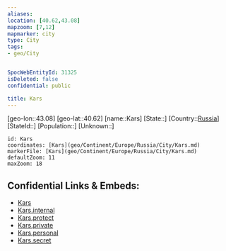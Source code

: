 ```yaml
---
aliases: 
location: [40.62,43.08]
mapzoom: [7,12] 
mapmarker: city 
type: City
tags:
- geo/City


SpocWebEntityId: 31325
isDeleted: false
confidential: public

title: Kars
---
```

[geo-lon::43.08]
[geo-lat::40.62]
[name::Kars]
[State::]
[Country::[Russia](geo/Continent/Europe/Russia.md)]
[StateId::]
[Population::]
[Unknown::]


```leaflet
id: Kars
coordinates: [Kars](geo/Continent/Europe/Russia/City/Kars.md)
markerFile: [Kars](geo/Continent/Europe/Russia/City/Kars.md)
defaultZoom: 11 
maxZoom: 18
```


## Confidential Links & Embeds: 
- [Kars](../../../../../../_public/geo/Continent/Europe/Russia/City/Kars.md) 
- [Kars.internal](../../../../../../_internal/geo/Continent/Europe/Russia/City/Kars.internal.md) 
- [Kars.protect](../../../../../../_protect/geo/Continent/Europe/Russia/City/Kars.protect.md) 
- [Kars.private](../../../../../../_private/geo/Continent/Europe/Russia/City/Kars.private.md) 
- [Kars.personal](../../../../../../_personal/geo/Continent/Europe/Russia/City/Kars.personal.md) 
- [Kars.secret](../../../../../../_secret/geo/Continent/Europe/Russia/City/Kars.secret.md) 
